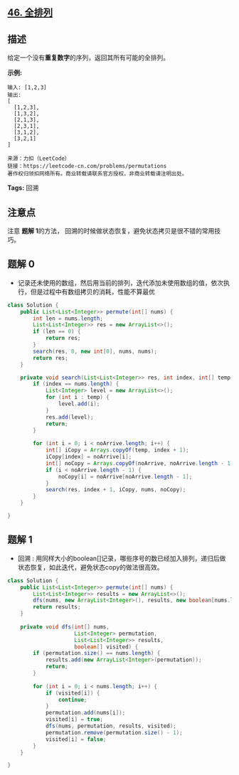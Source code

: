 ## [46. 全排列][leetcode_url]

## 描述

给定一个没有**重复数字**的序列，返回其所有可能的全排列。

**示例:**

```
输入: [1,2,3]
输出:
[
  [1,2,3],
  [1,3,2],
  [2,1,3],
  [2,3,1],
  [3,1,2],
  [3,2,1]
]

来源：力扣（LeetCode）
链接：https://leetcode-cn.com/problems/permutations
著作权归领扣网络所有。商业转载请联系官方授权，非商业转载请注明出处。
```

**Tags:**  回溯


## 注意点
注意 **题解 1**的方法， 回溯的时候做状态恢复，避免状态拷贝是很不错的常用技巧。


## 题解 0

- 记录还未使用的数组，然后用当前的排列，迭代添加未使用数组的值，依次执行，但是过程中有数组拷贝的消耗，性能不算最优

```java
class Solution {
    public List<List<Integer>> permute(int[] nums) {
        int len = nums.length;
        List<List<Integer>> res = new ArrayList<>();
        if (len == 0) {
            return res;
        }
        search(res, 0, new int[0], nums, nums);
        return res;
    }

    private void search(List<List<Integer>> res, int index, int[] temp, int[] nums, int[] noArrive) {
        if (index == nums.length) {
            List<Integer> level = new ArrayList<>();
            for (int i : temp) {
                level.add(i);
            }
            res.add(level);
            return;
        }
        
        for (int i = 0; i < noArrive.length; i++) {
            int[] iCopy = Arrays.copyOf(temp, index + 1);
            iCopy[index] = noArrive[i];
            int[] noCopy = Arrays.copyOf(noArrive, noArrive.length - 1);
            if (i < noArrive.length - 1) {
                noCopy[i] = noArrive[noArrive.length - 1];
            }
            search(res, index + 1, iCopy, nums, noCopy);
        }
    }

}
```

## 题解 1

- 回溯 : 用同样大小的boolean[]记录，哪些序号的数已经加入排列，递归后做状态恢复，如此迭代，避免状态copy的做法很高效。

```java
class Solution {
    public List<List<Integer>> permute(int[] nums) {
        List<List<Integer>> results = new ArrayList<>();
        dfs(nums, new ArrayList<Integer>(), results, new boolean[nums.length]);
        return results;
    }
    
    private void dfs(int[] nums, 
                     List<Integer> permutation,
                     List<List<Integer>> results,
                     boolean[] visited) {
        if (permutation.size() == nums.length) {
            results.add(new ArrayList<Integer>(permutation));
            return;
        }
        
        for (int i = 0; i < nums.length; i++) {
            if (visited[i]) {
                continue;
            }
            permutation.add(nums[i]);
            visited[i] = true;
            dfs(nums, permutation, results, visited);
            permutation.remove(permutation.size() - 1);
            visited[i] = false;
        }
    }

}
```


[leetcode_url]: https://leetcode.com/problems/permutations/

